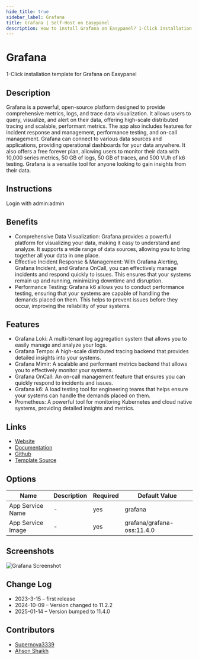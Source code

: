 ```yaml
---
hide_title: true
sidebar_label: Grafana
title: Grafana | Self-Host on Easypanel
description: How to install Grafana on Easypanel? 1-Click installation template for Grafana on Easypanel
---
```


<!-- generated -->

# Grafana

1-Click installation template for Grafana on Easypanel

## Description

Grafana is a powerful, open-source platform designed to provide comprehensive metrics, logs, and trace data visualization. It allows users to query, visualize, and alert on their data, offering high-scale distributed tracing and scalable, performant metrics. The app also includes features for incident response and management, performance testing, and on-call management. Grafana can connect to various data sources and applications, providing operational dashboards for your data anywhere. It also offers a free forever plan, allowing users to monitor their data with 10,000 series metrics, 50 GB of logs, 50 GB of traces, and 500 VUh of k6 testing. Grafana is a versatile tool for anyone looking to gain insights from their data.

## Instructions

Login with admin:admin

## Benefits

- Comprehensive Data Visualization: Grafana provides a powerful platform for visualizing your data, making it easy to understand and analyze. It supports a wide range of data sources, allowing you to bring together all your data in one place.
- Effective Incident Response & Management: With Grafana Alerting, Grafana Incident, and Grafana OnCall, you can effectively manage incidents and respond quickly to issues. This ensures that your systems remain up and running, minimizing downtime and disruption.
- Performance Testing: Grafana k6 allows you to conduct performance testing, ensuring that your systems are capable of handling the demands placed on them. This helps to prevent issues before they occur, improving the reliability of your systems.

## Features

- Grafana Loki: A multi-tenant log aggregation system that allows you to easily manage and analyze your logs.
- Grafana Tempo: A high-scale distributed tracing backend that provides detailed insights into your systems.
- Grafana Mimir: A scalable and performant metrics backend that allows you to effectively monitor your systems.
- Grafana OnCall: An on-call management feature that ensures you can quickly respond to incidents and issues.
- Grafana k6: A load testing tool for engineering teams that helps ensure your systems can handle the demands placed on them.
- Prometheus: A powerful tool for monitoring Kubernetes and cloud native systems, providing detailed insights and metrics.

## Links

- [Website](https://grafana.com)
- [Documentation](https://grafana.com/docs)
- [Github](https://github.com/grafana/grafana)
- [Template Source](https://github.com/easypanel-io/templates/tree/main/templates/grafana)

## Options

Name | Description | Required | Default Value
-|-|-|-
App Service Name | - | yes | grafana
App Service Image | - | yes | grafana/grafana-oss:11.4.0

## Screenshots

![Grafana Screenshot](./assets/screenshot.jpg)

## Change Log

- 2023-3-15 – first release
- 2024-10-09 – Version changed to 11.2.2
- 2025-01-14 – Version bumped to 11.4.0

## Contributors

- [Supernova3339](https://github.com/Supernova3339)
- [Ahson Shaikh](https://github.com/MuhammadAhsanDonuts)
